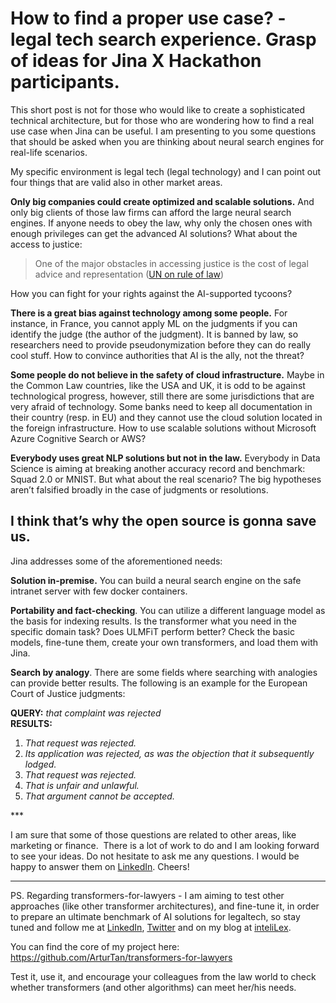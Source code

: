 <h1>How to find a proper use case? - legal tech search experience. 
Grasp of ideas for Jina X Hackathon participants.</h1>


This short post is not for those who would like to create a sophisticated technical architecture, 
but for those who are wondering how to find a real use case when Jina can be useful. 
I am presenting to you some questions that should be asked when you are thinking about neural
search engines for real-life scenarios.

My specific environment is legal tech (legal technology) and I can point out four 
things that are valid also in other market areas.

**Only big companies could create optimized and scalable solutions.** And only big 
clients of those law firms can afford the large neural search engines. 
If anyone needs to obey the law, why only the chosen ones with enough privileges 
can get the advanced AI solutions? What about the access to justice: 

> One of the major obstacles in accessing justice is the cost of legal advice and
representation ([UN on rule of law](https://www.un.org/ruleoflaw/thematic-areas/access-to-justice-and-rule-of-law-institutions/access-to-justice/))

How you can fight for your rights against the AI-supported tycoons?

**There is a great bias against technology among some people.** For instance, in France, you
 cannot apply ML on the judgments if you can identify the judge (the author of the judgment). 
 It is banned by law, so researchers need to provide pseudonymization  before they can do really cool stuff.
 How to convince authorities that AI is the ally, not the threat?
 
**Some people do not believe in the safety of cloud infrastructure.** 
Maybe in the Common Law countries, like the USA and UK, it is odd to be against
 technological progress, however, still there are some jurisdictions that are very 
 afraid of technology. Some banks need to keep all documentation in their country 
 (resp. in EU) and they cannot use the cloud solution located in the foreign infrastructure.
  How to use scalable solutions without Microsoft Azure Cognitive Search or AWS?
  
**Everybody uses great NLP solutions but not in the law.** Everybody in Data Science is 
aiming at breaking another accuracy record and benchmark: Squad 2.0 or MNIST. 
But what about the real scenario? The big hypotheses aren’t falsified broadly in the case of 
judgments or resolutions. 

<h2>I think that’s why the open source is gonna save us.</h2>

Jina addresses some of the aforementioned needs:

**Solution in-premise.** You can build a neural search engine on the safe intranet 
server with few docker containers. 

**Portability and fact-checking**. You can utilize a different language model as the 
basis for indexing results. Is the transformer what you need in the specific domain 
task? Does ULMFiT perform better? Check the basic models, fine-tune them, create your
 own transformers, and load them with Jina. 
 
**Search by analogy**. There are some fields where searching with analogies can provide 
better results. The following is an example for the European Court of Justice judgments:


<b>QUERY:</b><i> that complaint was rejected</i>
<br>
<b>RESULTS:</b>
<ol>
<li><i>That request was rejected.</i></li>
<li><i>Its application was rejected,
as was the objection that it subsequently lodged.</i></li>
<li><i>That request was rejected.</i></li>
<li><i>That is unfair and unlawful.</i></li>
<li><i>That argument cannot be accepted.</i></li>
</ol>

*** 
  
I am sure that some of those questions are related to other areas, like marketing or finance. 
There is a lot of work to do and I am looking forward to see your ideas. Do not hesitate to ask me any questions. 
I would be happy to answer them on <a href="https://www.linkedin.com/in/artur-tanona/">LinkedIn</a>. Cheers! 


----

PS. Regarding transformers-for-lawyers - I am aiming to test other approaches (like other transformer architectures),
and fine-tune it, in order to prepare an ultimate benchmark of AI solutions
for legaltech, so stay tuned and follow me at
<a href="https://www.linkedin.com/in/artur-tanona/">LinkedIn</a>,
<a href="https://twitter.com/ArturTanona/">Twitter</a>
and on my blog at <a href="https://www.intelilex.net">inteliLex</a>.

You can find the core of my project here: https://github.com/ArturTan/transformers-for-lawyers 

Test it, use it, and encourage your colleagues from the law world to check whether transformers 
(and other algorithms) can meet her/his needs. 
